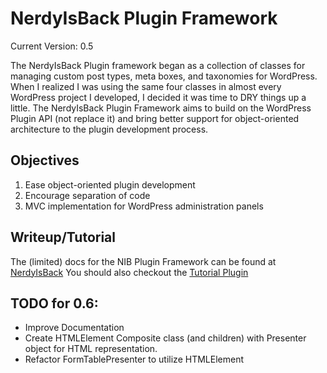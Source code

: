 NerdyIsBack Plugin Framework
============================
Current Version: 0.5

   The NerdyIsBack Plugin framework began as a collection of classes for
   managing custom post types, meta boxes, and taxonomies for WordPress.
   When I realized I was using the same four classes in almost every
   WordPress project I developed, I decided it was time to DRY things up a
   little. The NerdyIsBack Plugin Framework aims to build on the WordPress
   Plugin API (not replace it) and bring better support for
   object-oriented architecture to the plugin development process.

Objectives
----------

1. Ease object-oriented plugin development
2. Encourage separation of code
3. MVC implementation for WordPress administration panels

Writeup/Tutorial
----------------

The (limited) docs for the NIB Plugin Framework can be found at
[NerdyIsBack](http://www.nerdyisback.com/projects/nerdyisback-plugin-framework/)
You should also checkout the [Tutorial Plugin](https://github.com/davidjbeveridge/NerdyIsBack-Plugin-Tutorial)

TODO for 0.6:
-------------

* Improve Documentation
* Create HTMLElement Composite class (and children) with Presenter
object for HTML representation.
* Refactor FormTablePresenter to utilize HTMLElement
